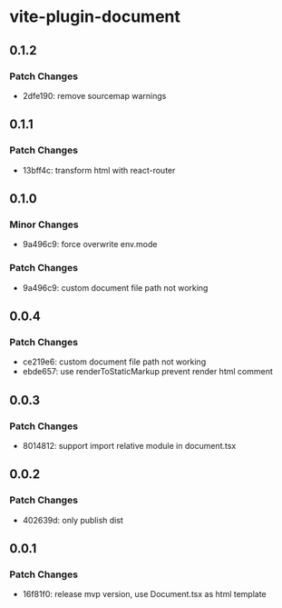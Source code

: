 # vite-plugin-document

## 0.1.2

### Patch Changes

- 2dfe190: remove sourcemap warnings

## 0.1.1

### Patch Changes

- 13bff4c: transform html with react-router

## 0.1.0

### Minor Changes

- 9a496c9: force overwrite env.mode

### Patch Changes

- 9a496c9: custom document file path not working

## 0.0.4

### Patch Changes

- ce219e6: custom document file path not working
- ebde657: use renderToStaticMarkup prevent render html comment

## 0.0.3

### Patch Changes

- 8014812: support import relative module in document.tsx

## 0.0.2

### Patch Changes

- 402639d: only publish dist

## 0.0.1

### Patch Changes

- 16f81f0: release mvp version, use Document.tsx as html template
